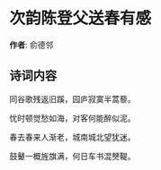 # 次韵陈登父送春有感

**作者**: 俞德邻

## 诗词内容

同谷歌残返旧蹊，园庐寂寞半蒿藜。

忧时顿觉愁如海，对客何能醉似泥。

春去春来人渐老，城南城北望犹迷。

鼓鼙一概旌旗满，何日车书混僰鞮。

